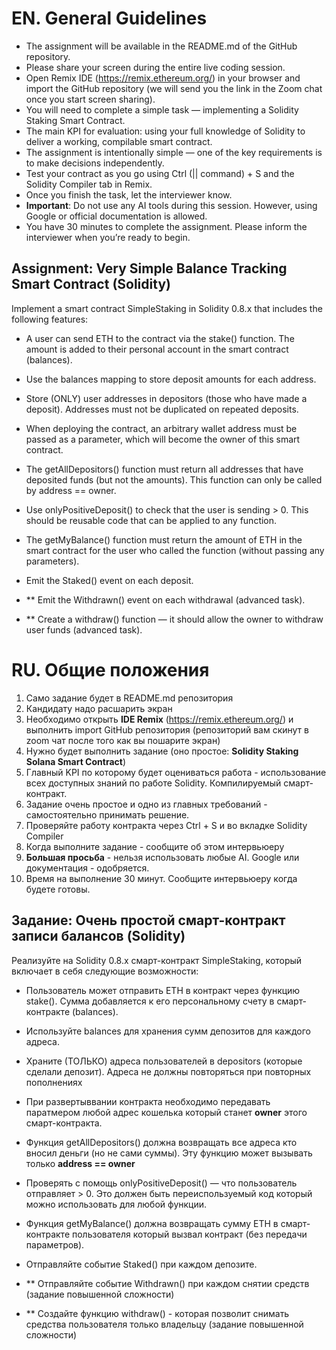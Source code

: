 # EN. General Guidelines
- The assignment will be available in the README.md of the GitHub repository.
- Please share your screen during the entire live coding session.
- Open Remix IDE (https://remix.ethereum.org/) in your browser and import the GitHub repository (we will send you the link in the Zoom chat once you start screen sharing).
- You will need to complete a simple task — implementing a Solidity Staking Smart Contract.
- The main KPI for evaluation: using your full knowledge of Solidity to deliver a working, compilable smart contract.
- The assignment is intentionally simple — one of the key requirements is to make decisions independently.
- Test your contract as you go using Ctrl (|| command) + S and the Solidity Compiler tab in Remix.
- Once you finish the task, let the interviewer know.
- **Important**: Do not use any AI tools during this session. However, using Google or official documentation is allowed.
- You have 30 minutes to complete the assignment. Please inform the interviewer when you’re ready to begin.

## Assignment: Very Simple Balance Tracking Smart Contract (Solidity)

Implement a smart contract SimpleStaking in Solidity 0.8.x that includes the following features:

- A user can send ETH to the contract via the stake() function. The amount is added to their personal account in the smart contract (balances).
- Use the balances mapping to store deposit amounts for each address.
- Store (ONLY) user addresses in depositors (those who have made a deposit). Addresses must not be duplicated on repeated deposits.

- When deploying the contract, an arbitrary wallet address must be passed as a parameter, which will become the owner of this smart contract.
- The getAllDepositors() function must return all addresses that have deposited funds (but not the amounts). This function can only be called by address == owner.
- Use onlyPositiveDeposit() to check that the user is sending > 0. This should be reusable code that can be applied to any function.

- The getMyBalance() function must return the amount of ETH in the smart contract for the user who called the function (without passing any parameters).
- Emit the Staked() event on each deposit.
- ** Emit the Withdrawn() event on each withdrawal (advanced task).
- ** Create a withdraw() function — it should allow the owner to withdraw user funds (advanced task).

# RU. Общие положения
1. Cамо задание будет в README.md репозитория
2. Кандидату надо расшарить экран
3. Необходимо открыть **IDE Remix** (https://remix.ethereum.org/) и выполнить import GitHub репозитория (репозиторий вам скинут в zoom чат после того как вы пошарите экран) 
4. Нужно будет выполнить задание (оно простое: **Solidity Staking Solana Smart Contract**)
5. Главный KPI по которому будет оцениваться работа - использование всех доступных знаний по работе Solidity. Компилируемый смарт-контракт. 
6. Задание очень простое и одно из главных требований - самостоятельно принимать решение. 
7. Проверяйте работу контракта через Ctrl + S и во вкладке Solidity Compiler   
8. Когда выполните задание - сообщите об этом интервьюеру
9. **Большая просьба** - нельзя использовать любые AI. Google или документация - одобряется. 
10. Время на выполнение 30 минут. Сообщите интервьюеру когда будете готовы. 

## Задание: Очень простой смарт-контракт записи балансов (Solidity)

Реализуйте на Solidity 0.8.x смарт-контракт SimpleStaking, который включает в себя следующие возможности:

- Пользователь может отправить ETH в контракт через функцию stake(). Сумма добавляется к его персональному счету в смарт-контракте (balances).
- Используйте balances для хранения сумм депозитов для каждого адреса.
- Храните (ТОЛЬКО) адреса пользователей в depositors (которые сделали депозит). Адреса не должны повторяться при повторных пополнениях

- При развертыввании контракта необходимо передавать паратмером любой адрес кошелька который станет **owner** этого смарт-контракта. 
- Функция getAllDepositors() должна возвращать все адреса кто вносил деньги (но не сами суммы). Эту функцию может вызывать только **address == owner**
- Проверять с помощь onlyPositiveDeposit() — что пользователь отправляет > 0. Это должен быть переиспользуемый код который можно использовать для любой функции. 

- Функция getMyBalance() должна возвращать сумму ETH в смарт-контракте пользователя который вызвал контракт (без передачи параметров).
- Отправляйте событие Staked() при каждом депозите.
- ** Отправляйте событие Withdrawn() при каждом снятии средств (задание повышенной сложности) 
- ** Создайте функцию withdraw() - которая позволит снимать средства пользователя только владельцу (задание повышенной сложности) 
